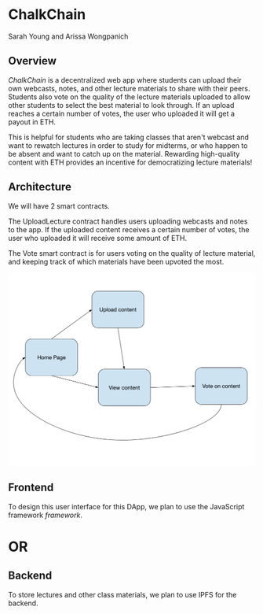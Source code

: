 # ChalkChain

Sarah Young and Arissa Wongpanich


## Overview
_ChalkChain_ is a decentralized web app where students can upload their own webcasts, notes, and other lecture materials to share with their peers. Students also vote on the quality of the lecture materials uploaded to allow other students to select the best material to look through. If an upload reaches a certain number of votes, the user who uploaded it will get a payout in ETH.

This is helpful for students who are taking classes that aren't webcast and want to rewatch lectures in order to study for midterms, or who happen to be absent and want to catch up on the material. Rewarding high-quality content with ETH provides an incentive for democratizing lecture materials!

## Architecture
We will have 2 smart contracts.

The UploadLecture contract handles users uploading webcasts and notes to the app. If the uploaded content receives a certain number of votes, the user who uploaded it will receive some amount of ETH.

The Vote smart contract is for users voting on the quality of lecture material, and keeping track of which materials have been upvoted the most.

![alt text](diagram.png)

## Frontend
To design this user interface for this DApp, we plan to use the JavaScript framework _framework_.

# OR

## Backend
To store lectures and other class materials, we plan to use IPFS for the backend.
